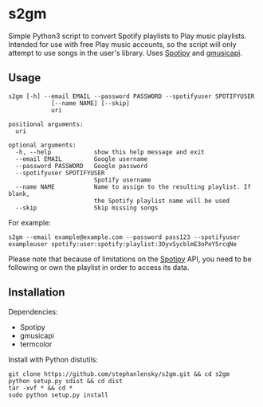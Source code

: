 # s2gm

Simple Python3 script to convert Spotify playlists to Play music playlists. Intended for use with free Play music accounts, so the script will only attempt to use songs in the user's library. Uses [Spotipy](https://github.com/plamere/spotipy) and [gmusicapi](https://github.com/plamere/spotipy).

## Usage

```
s2gm [-h] --email EMAIL --password PASSWORD --spotifyuser SPOTIFYUSER
            [--name NAME] [--skip]
            uri

positional arguments:
  uri

optional arguments:
  -h, --help            show this help message and exit
  --email EMAIL         Google username
  --password PASSWORD   Google password
  --spotifyuser SPOTIFYUSER
                        Spotify username
  --name NAME           Name to assign to the resulting playlist. If blank,
                        the Spotify playlist name will be used
  --skip                Skip missing songs
```

For example:

```
s2gm --email example@example.com --password pass123 --spotifyuser exampleuser spotify:user:spotify:playlist:3OyvSycblmE3oPeY5rcqNe
```

Please note that because of limitations on the [Spotipy](https://github.com/plamere/spotipy) API, you need to be following or own the playlist in order to access its data.

## Installation

Dependencies:

- Spotipy
- gmusicapi
- termcolor

Install with Python distutils:

```
git clone https://github.com/stephanlensky/s2gm.git && cd s2gm
python setup.py sdist && cd dist
tar -xvf * && cd *
sudo python setup.py install
```
